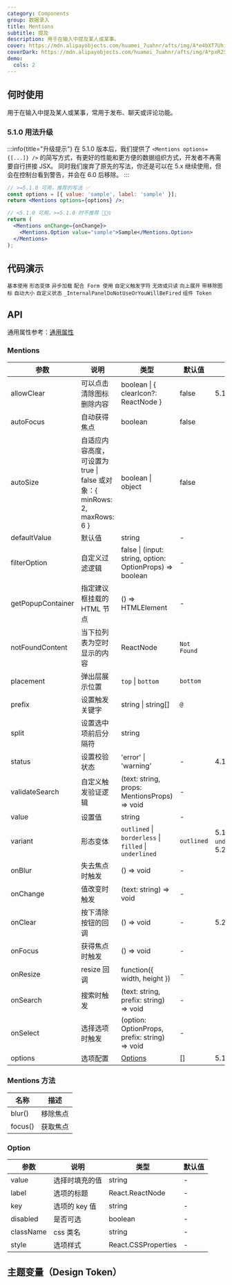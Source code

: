```yaml
---
category: Components
group: 数据录入
title: Mentions
subtitle: 提及
description: 用于在输入中提及某人或某事。
cover: https://mdn.alipayobjects.com/huamei_7uahnr/afts/img/A*e4bXT7Uhi9YAAAAAAAAAAAAADrJ8AQ/original
coverDark: https://mdn.alipayobjects.com/huamei_7uahnr/afts/img/A*pxR2S53P_xoAAAAAAAAAAAAADrJ8AQ/original
demo:
  cols: 2
---
```


## 何时使用

用于在输入中提及某人或某事，常用于发布、聊天或评论功能。

### 5.1.0 用法升级

<!-- prettier-ignore -->
:::info{title="升级提示"}
在 5.1.0 版本后，我们提供了 `<Mentions options={[...]} />` 的简写方式，有更好的性能和更方便的数据组织方式，开发者不再需要自行拼接 JSX。
同时我们废弃了原先的写法，你还是可以在 5.x 继续使用，但会在控制台看到警告，并会在 6.0 后移除。
:::

```jsx
// >=5.1.0 可用，推荐的写法 ✅
const options = [{ value: 'sample', label: 'sample' }];
return <Mentions options={options} />;

// <5.1.0 可用，>=5.1.0 时不推荐 🙅🏻‍♀️
return (
  <Mentions onChange={onChange}>
    <Mentions.Option value="sample">Sample</Mentions.Option>
  </Mentions>
);
```

## 代码演示

<!-- prettier-ignore -->
<code src="./demo/basic.tsx">基本使用</code>
<code src="./demo/variant.tsx" version="5.13.0">形态变体</code>
<code src="./demo/async.tsx">异步加载</code>
<code src="./demo/form.tsx">配合 Form 使用</code>
<code src="./demo/prefix.tsx">自定义触发字符</code>
<code src="./demo/readonly.tsx">无效或只读</code>
<code src="./demo/placement.tsx">向上展开</code>
<code src="./demo/allowClear.tsx">带移除图标</code>
<code src="./demo/autoSize.tsx">自动大小</code>
<code src="./demo/status.tsx">自定义状态</code>
<code src="./demo/render-panel.tsx" debug>_InternalPanelDoNotUseOrYouWillBeFired</code>
<code src="./demo/component-token.tsx" debug>组件 Token</code>

## API

通用属性参考：[通用属性](/docs/react/common-props)

### Mentions

| 参数 | 说明 | 类型 | 默认值 | 版本 |
| --- | --- | --- | --- | --- |
| allowClear | 可以点击清除图标删除内容 | boolean \| { clearIcon?: ReactNode } | false | 5.13.0 |
| autoFocus | 自动获得焦点 | boolean | false |  |
| autoSize | 自适应内容高度，可设置为 true \| false 或对象：{ minRows: 2, maxRows: 6 } | boolean \| object | false |  |
| defaultValue | 默认值 | string | - |  |
| filterOption | 自定义过滤逻辑 | false \| (input: string, option: OptionProps) => boolean | - |  |
| getPopupContainer | 指定建议框挂载的 HTML 节点 | () => HTMLElement | - |  |
| notFoundContent | 当下拉列表为空时显示的内容 | ReactNode | `Not Found` |  |
| placement | 弹出层展示位置 | `top` \| `bottom` | `bottom` |  |
| prefix | 设置触发关键字 | string \| string\[] | `@` |  |
| split | 设置选中项前后分隔符 | string | ` ` |  |
| status | 设置校验状态 | 'error' \| 'warning' | - | 4.19.0 |
| validateSearch | 自定义触发验证逻辑 | (text: string, props: MentionsProps) => void | - |  |
| value | 设置值 | string | - |  |
| variant | 形态变体 | `outlined` \| `borderless` \| `filled` \| `underlined` | `outlined` | 5.13.0 \| `underlined`: 5.24.0 |
| onBlur | 失去焦点时触发 | () => void | - |  |
| onChange | 值改变时触发 | (text: string) => void | - |  |
| onClear | 按下清除按钮的回调 | () => void | - | 5.20.0 |
| onFocus | 获得焦点时触发 | () => void | - |  |
| onResize | resize 回调 | function({ width, height }) | - |  |
| onSearch | 搜索时触发 | (text: string, prefix: string) => void | - |  |
| onSelect | 选择选项时触发 | (option: OptionProps, prefix: string) => void | - |  |
| options | 选项配置 | [Options](#option) | [] | 5.1.0 |

### Mentions 方法

| 名称    | 描述     |
| ------- | -------- |
| blur()  | 移除焦点 |
| focus() | 获取焦点 |

### Option

| 参数      | 说明           | 类型                | 默认值 |
| --------- | -------------- | ------------------- | ------ |
| value     | 选择时填充的值 | string              | -      |
| label     | 选项的标题     | React.ReactNode     | -      |
| key       | 选项的 key 值  | string              | -      |
| disabled  | 是否可选       | boolean             | -      |
| className | css 类名       | string              | -      |
| style     | 选项样式       | React.CSSProperties | -      |

## 主题变量（Design Token）

<ComponentTokenTable component="Mentions"></ComponentTokenTable>
